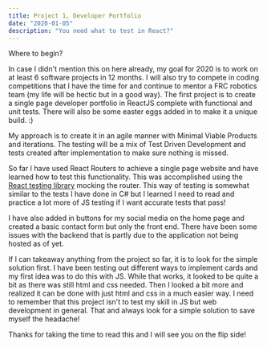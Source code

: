 ```yaml
---
title: Project 1, Developer Portfolio
date: "2020-01-05"
description: "You need what to test in React?"
---
```


Where to begin?

In case I didn't mention this on here already, my goal for 2020 is to work on at least 6 software projects in 12 months. I will also try to compete in coding competitions that I have the time for and continue to mentor a FRC robotics team (my life will be hectic but in a good way). The first project is to create a single page developer portfolio in ReactJS complete with functional and unit tests. There will also be some easter eggs added in to make it a unique build. :)

My approach is to create it in an agile manner with Minimal Viable Products and iterations. The testing will be a mix of Test Driven Development and tests created after implementation to make sure nothing is missed. 

So far I have used React Routers to achieve a single page website and have learned how to test this functionality. This was accomplished using the <a href = "https://testing-library.com/docs/react-testing-library/intro">React testing library</a> mocking the router. This way of testing is somewhat similar to the tests I have done in C# but I learned I need to read and practice a lot more of JS testing if I want accurate tests that pass!

I have also added in buttons for my social media on the home page and created a basic contact form but only the front end. There have been some issues with the backend that is partly due to the application not being hosted as of yet. 

If I can takeaway anything from the project so far, it is to look for the simple solution first. I have been testing out different ways to implement cards and my first idea was to do this with JS. While that works, it looked to be quite a bit as there was still html and css needed. Then I looked a bit more and realized it can be done with just html and css in a much easier way. I need to remember that this project isn't to test my skill in JS but web development in general. That and always look for a simple solution to save myself the headache!


Thanks for taking the time to read this and I will see you on the flip side!
